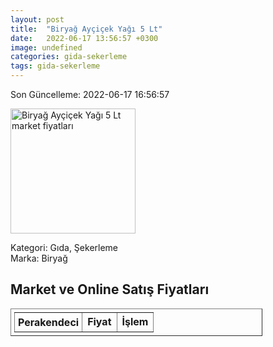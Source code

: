 ```yaml
---
layout: post
title:  "Biryağ Ayçiçek Yağı 5 Lt"
date:   2022-06-17 13:56:57 +0300
image: undefined
categories: gida-sekerleme
tags: gida-sekerleme
---
```


Son Güncelleme: 2022-06-17 16:56:57

<img src="undefined" width="200" alt="Biryağ Ayçiçek Yağı 5 Lt market fiyatları" />

Kategori: Gıda, Şekerleme
<br />
Marka: Biryağ

<h2>Market ve Online Satış Fiyatları</h2>

<table border="1" style="padding: 5px;width:80%;">
  <tr>
    <td style="padding: 5px;"><strong>Perakendeci</strong></td>
    <td><strong>Fiyat</strong></td>
    <td><strong>İşlem</strong></td>
  </tr>
  
</table>
